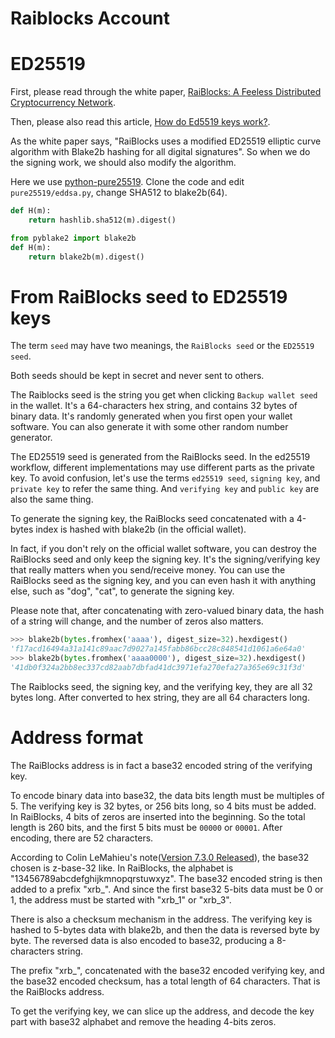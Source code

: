 Raiblocks Account
=================


# ED25519

First, please read through the white paper, [RaiBlocks: A Feeless Distributed Cryptocurrency Network](https://raiblocks.net/media/RaiBlocks_Whitepaper__English.pdf).

Then, please also read this article, [How do Ed5519 keys work?](https://blog.mozilla.org/warner/2011/11/29/ed25519-keys/).

As the white paper says, "RaiBlocks uses a modified ED25519 elliptic curve algorithm with Blake2b hashing for all digital signatures". So when we do the signing work, we should also modify the algorithm.

Here we use [python-pure25519](https://github.com/warner/python-pure25519). Clone the code and edit `pure25519/eddsa.py`, change SHA512 to blake2b(64).

```py
def H(m):
    return hashlib.sha512(m).digest()
```

```py
from pyblake2 import blake2b
def H(m):
    return blake2b(m).digest()
```


# From RaiBlocks seed to ED25519 keys

The term `seed` may have two meanings, the `RaiBlocks seed` or the `ED25519 seed`.

Both seeds should be kept in secret and never sent to others.

The Raiblocks seed is the string you get when clicking `Backup wallet seed` in the wallet. It's a 64-characters hex string, and contains 32 bytes of binary data. It's randomly generated when you first open your wallet software. You can also generate it with some other random number generator.

The ED25519 seed is generated from the RaiBlocks seed. In the ed25519 workflow, different implementations may use different parts as the private key. To avoid confusion, let's use the terms `ed25519 seed`, `signing key`, and `private key` to refer the same thing. And `verifying key` and `public key` are also the same thing.

To generate the signing key, the RaiBlocks seed concatenated with a 4-bytes index is hashed with blake2b (in the official wallet).

In fact, if you don't rely on the official wallet software, you can destroy the RaiBlocks seed and only keep the signing key. It's the signing/verifying key that really matters when you send/receive money. You can use the RaiBlocks seed as the signing key, and you can even hash it with anything else, such as "dog", "cat", to generate the signing key.

Please note that, after concatenating with zero-valued binary data, the hash of a string will change, and the number of zeros also matters.

```py
>>> blake2b(bytes.fromhex('aaaa'), digest_size=32).hexdigest()
'f17acd16494a31a141c89aac7d9027a145fabb86bcc28c848541d1061a6e64a0'
>>> blake2b(bytes.fromhex('aaaa0000'), digest_size=32).hexdigest()
'41db0f324a2bb8ec337cd82aab7dbfad41dc3971efa270efa27a365e69c31f3d'
```

The Raiblocks seed, the signing key, and the verifying key, they are all 32 bytes long. After converted to hex string, they are all 64 characters long.


# Address format

The RaiBlocks address is in fact a base32 encoded string of the verifying key.

To encode binary data into base32, the data bits length must be multiples of 5. The verifying key is 32 bytes, or 256 bits long, so 4 bits must be added. In RaiBlocks, 4 bits of zeros are inserted into the beginning. So the total length is 260 bits, and the first 5 bits must be `00000` or `00001`. After encoding, there are 52 characters.

According to Colin LeMahieu's note([Version 7.3.0 Released](https://groups.google.com/forum/#!topic/raiblocks/RynIszapBvk)), the base32 chosen is z-base-32 like. In RaiBlocks, the alphabet is "13456789abcdefghijkmnopqrstuwxyz". The base32 encoded string is then added to a prefix "xrb_". And since the first base32 5-bits data must be 0 or 1, the address must be started with "xrb_1" or "xrb_3".

There is also a checksum mechanism in the address. The verifying key is hashed to 5-bytes data with blake2b, and then the data is reversed byte by byte. The reversed data is also encoded to base32, producing a 8-characters string.

The prefix "xrb_", concatenated with the base32 encoded verifying key, and the base32 encoded checksum, has a total length of 64 characters. That is the RaiBlocks address.

To get the verifying key, we can slice up the address, and decode the key part with base32 alphabet and remove the heading 4-bits zeros.

